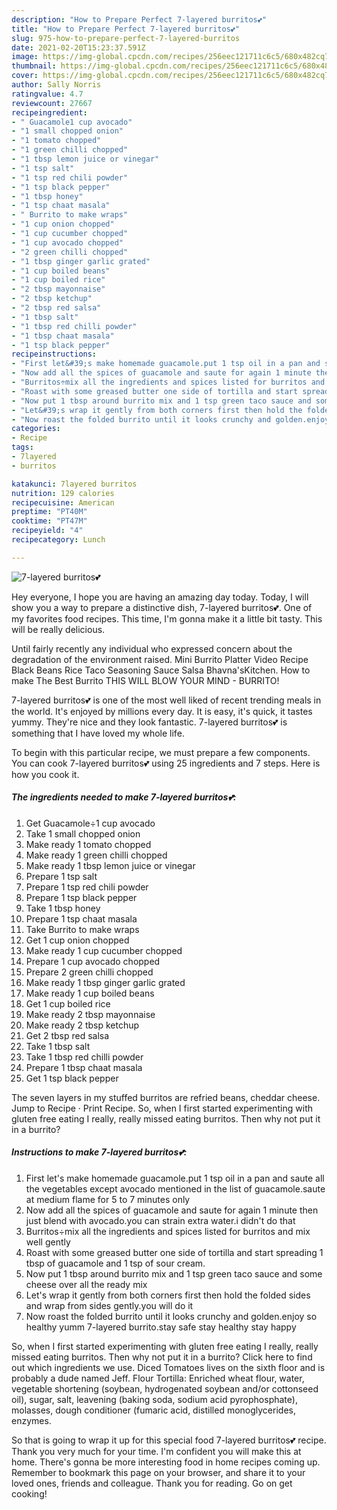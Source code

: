 ```yaml
---
description: "How to Prepare Perfect 7-layered burritos💕"
title: "How to Prepare Perfect 7-layered burritos💕"
slug: 975-how-to-prepare-perfect-7-layered-burritos
date: 2021-02-20T15:23:37.591Z
image: https://img-global.cpcdn.com/recipes/256eec121711c6c5/680x482cq70/7-layered-burritos💕-recipe-main-photo.jpg
thumbnail: https://img-global.cpcdn.com/recipes/256eec121711c6c5/680x482cq70/7-layered-burritos💕-recipe-main-photo.jpg
cover: https://img-global.cpcdn.com/recipes/256eec121711c6c5/680x482cq70/7-layered-burritos💕-recipe-main-photo.jpg
author: Sally Norris
ratingvalue: 4.7
reviewcount: 27667
recipeingredient:
- " Guacamole1 cup avocado"
- "1 small chopped onion"
- "1 tomato chopped"
- "1 green chilli chopped"
- "1 tbsp lemon juice or vinegar"
- "1 tsp salt"
- "1 tsp red chili powder"
- "1 tsp black pepper"
- "1 tbsp honey"
- "1 tsp chaat masala"
- " Burrito to make wraps"
- "1 cup onion chopped"
- "1 cup cucumber chopped"
- "1 cup avocado chopped"
- "2 green chilli chopped"
- "1 tbsp ginger garlic grated"
- "1 cup boiled beans"
- "1 cup boiled rice"
- "2 tbsp mayonnaise"
- "2 tbsp ketchup"
- "2 tbsp red salsa"
- "1 tbsp salt"
- "1 tbsp red chilli powder"
- "1 tbsp chaat masala"
- "1 tsp black pepper"
recipeinstructions:
- "First let&#39;s make homemade guacamole.put 1 tsp oil in a pan and saute all the vegetables except avocado mentioned in the list of guacamole.saute at medium flame for 5 to 7 minutes only"
- "Now add all the spices of guacamole and saute for again 1 minute then just blend with avocado.you can strain extra water.i didn&#39;t do that"
- "Burritos÷mix all the ingredients and spices listed for burritos and mix well gently"
- "Roast with some greased butter one side of tortilla and start spreading 1 tbsp of guacamole and 1 tsp of sour cream."
- "Now put 1 tbsp around burrito mix and 1 tsp green taco sauce and some cheese over all the ready mix"
- "Let&#39;s wrap it gently from both corners first then hold the folded sides and wrap from sides gently.you will do it"
- "Now roast the folded burrito until it looks crunchy and golden.enjoy so healthy yumm 7-layered burrito.stay safe stay healthy stay happy"
categories:
- Recipe
tags:
- 7layered
- burritos

katakunci: 7layered burritos 
nutrition: 129 calories
recipecuisine: American
preptime: "PT40M"
cooktime: "PT47M"
recipeyield: "4"
recipecategory: Lunch

---
```



![7-layered burritos💕](https://img-global.cpcdn.com/recipes/256eec121711c6c5/680x482cq70/7-layered-burritos💕-recipe-main-photo.jpg)

Hey everyone, I hope you are having an amazing day today. Today, I will show you a way to prepare a distinctive dish, 7-layered burritos💕. One of my favorites food recipes. This time, I'm gonna make it a little bit tasty. This will be really delicious.

Until fairly recently any individual who expressed concern about the degradation of the environment raised. Mini Burrito Platter Video Recipe Black Beans Rice Taco Seasoning Sauce Salsa Bhavna&#39;sKitchen. How to make The Best Burrito THIS WILL BLOW YOUR MIND - BURRITO!

7-layered burritos💕 is one of the most well liked of recent trending meals in the world. It's enjoyed by millions every day. It is easy, it's quick, it tastes yummy. They're nice and they look fantastic. 7-layered burritos💕 is something that I have loved my whole life.


To begin with this particular recipe, we must prepare a few components. You can cook 7-layered burritos💕 using 25 ingredients and 7 steps. Here is how you cook it.

<!--inarticleads1-->

##### The ingredients needed to make 7-layered burritos💕:

1. Get  Guacamole÷1 cup avocado
1. Take 1 small chopped onion
1. Make ready 1 tomato chopped
1. Make ready 1 green chilli chopped
1. Make ready 1 tbsp lemon juice or vinegar
1. Prepare 1 tsp salt
1. Prepare 1 tsp red chili powder
1. Prepare 1 tsp black pepper
1. Take 1 tbsp honey
1. Prepare 1 tsp chaat masala
1. Take  Burrito to make wraps
1. Get 1 cup onion chopped
1. Make ready 1 cup cucumber chopped
1. Prepare 1 cup avocado chopped
1. Prepare 2 green chilli chopped
1. Make ready 1 tbsp ginger garlic grated
1. Make ready 1 cup boiled beans
1. Get 1 cup boiled rice
1. Make ready 2 tbsp mayonnaise
1. Make ready 2 tbsp ketchup
1. Get 2 tbsp red salsa
1. Take 1 tbsp salt
1. Take 1 tbsp red chilli powder
1. Prepare 1 tbsp chaat masala
1. Get 1 tsp black pepper


The seven layers in my stuffed burritos are refried beans, cheddar cheese. Jump to Recipe · Print Recipe. So, when I first started experimenting with gluten free eating I really, really missed eating burritos. Then why not put it in a burrito? 

<!--inarticleads2-->

##### Instructions to make 7-layered burritos💕:

1. First let&#39;s make homemade guacamole.put 1 tsp oil in a pan and saute all the vegetables except avocado mentioned in the list of guacamole.saute at medium flame for 5 to 7 minutes only
1. Now add all the spices of guacamole and saute for again 1 minute then just blend with avocado.you can strain extra water.i didn&#39;t do that
1. Burritos÷mix all the ingredients and spices listed for burritos and mix well gently
1. Roast with some greased butter one side of tortilla and start spreading 1 tbsp of guacamole and 1 tsp of sour cream.
1. Now put 1 tbsp around burrito mix and 1 tsp green taco sauce and some cheese over all the ready mix
1. Let&#39;s wrap it gently from both corners first then hold the folded sides and wrap from sides gently.you will do it
1. Now roast the folded burrito until it looks crunchy and golden.enjoy so healthy yumm 7-layered burrito.stay safe stay healthy stay happy


So, when I first started experimenting with gluten free eating I really, really missed eating burritos. Then why not put it in a burrito? Click here to find out which ingredients we use. Diced Tomatoes lives on the sixth floor and is probably a dude named Jeff. Flour Tortilla: Enriched wheat flour, water, vegetable shortening (soybean, hydrogenated soybean and/or cottonseed oil), sugar, salt, leavening (baking soda, sodium acid pyrophosphate), molasses, dough conditioner (fumaric acid, distilled monoglycerides, enzymes. 

So that is going to wrap it up for this special food 7-layered burritos💕 recipe. Thank you very much for your time. I'm confident you will make this at home. There's gonna be more interesting food in home recipes coming up. Remember to bookmark this page on your browser, and share it to your loved ones, friends and colleague. Thank you for reading. Go on get cooking!

